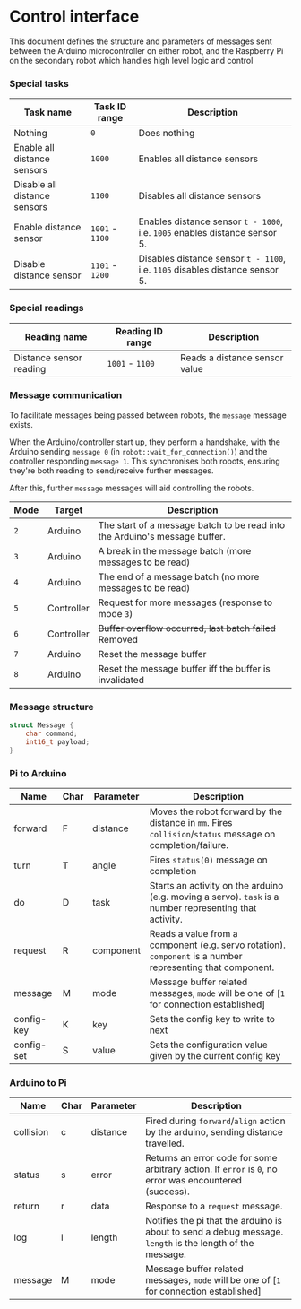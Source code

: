 
# Control interface

This document defines the structure and parameters of messages sent between the Arduino microcontroller on either robot, and the Raspberry Pi on the secondary robot which handles high level logic and control

### Special tasks

Task name | Task ID range | Description
-|-|-
Nothing | `0` | Does nothing
Enable all distance sensors | `1000` | Enables all distance sensors
Disable all distance sensors | `1100` | Disables all distance sensors
Enable distance sensor | `1001` - `1100` | Enables distance sensor `t - 1000`, i.e. `1005` enables distance sensor 5.
Disable distance sensor | `1101` - `1200` | Disables distance sensor `t - 1100`, i.e. `1105` disables distance sensor 5.

### Special readings

Reading name | Reading ID range | Description
-|-|-
Distance sensor reading | `1001` - `1100` | Reads a distance sensor value

### Message communication

To facilitate messages being passed between robots, the `message` message exists.

When the Arduino/controller start up, they perform a handshake, with the Arduino sending `message 0` (in `robot::wait_for_connection()`) and the controller responding `message 1`.
This synchronises both robots, ensuring they're both reading to send/receive further messages.

After this, further `message` messages will aid controlling the robots.

Mode | Target | Description
-|-|-
`2` | Arduino | The start of a message batch to be read into the Arduino's message buffer.
`3` | Arduino | A break in the message batch (more messages to be read)
`4` | Arduino | The end of a message batch (no more messages to be read)
`5` | Controller | Request for more messages (response to mode `3`)
`6` | Controller | ~~Buffer overflow occurred, last batch failed~~ Removed
`7` | Arduino | Reset the message buffer
`8` | Arduino | Reset the message buffer iff the buffer is invalidated

### Message structure

```c++
struct Message {
	char command;
	int16_t payload;
}
```

### Pi to Arduino

Name | Char | Parameter | Description
-|-|-|-
forward | F | distance | Moves the robot forward by the distance in `mm`. Fires `collision`/`status` message on completion/failure. |
turn | T | angle | Fires `status(0)` message on completion |
do | D | task | Starts an activity on the arduino (e.g. moving a servo). `task` is a number representing that activity.
request | R | component | Reads a value from a component (e.g. servo rotation). `component` is a number representing that component.
message | M | mode | Message buffer related messages, `mode` will be one of [`1` for connection established]
config-key | K | key | Sets the config key to write to next
config-set | S | value | Sets the configuration value given by the current config key

### Arduino to Pi

Name | Char | Parameter | Description
-|-|-|-
collision | c | distance | Fired during `forward`/`align` action by the arduino, sending distance travelled.
status | s | error | Returns an error code for some arbitrary action. If `error` is `0`, no error was encountered (success).
return | r | data | Response to a `request` message.
log | l | length | Notifies the pi that the arduino is about to send a debug message. `length` is the length of the message.
message | M | mode | Message buffer related messages, `mode` will be one of [`1` for connection established]

